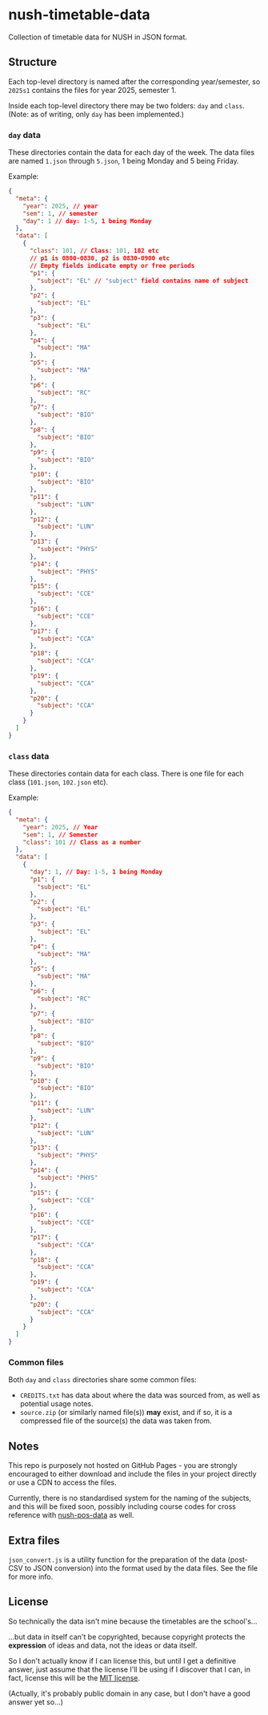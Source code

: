 # nush-timetable-data
Collection of timetable data for NUSH in JSON format.

## Structure
Each top-level directory is named after the corresponding year/semester, so `2025s1` contains the files for year 2025, semester 1.

Inside each top-level directory there may be two folders: `day` and `class`. (Note: as of writing, only `day` has been implemented.)

### `day` data
These directories contain the data for each day of the week. The data files are named `1.json` through `5.json`, 1 being Monday and 5 being Friday.

Example:
```json
{
  "meta": {
    "year": 2025, // year
    "sem": 1, // semester
    "day": 1 // day: 1-5, 1 being Monday
  },
  "data": [
    {
      "class": 101, // Class: 101, 102 etc
      // p1 is 0800-0830, p2 is 0830-0900 etc
      // Empty fields indicate empty or free periods
      "p1": {
        "subject": "EL" // "subject" field contains name of subject
      },
      "p2": {
        "subject": "EL"
      },
      "p3": {
        "subject": "EL"
      },
      "p4": {
        "subject": "MA"
      },
      "p5": {
        "subject": "MA"
      },
      "p6": {
        "subject": "RC"
      },
      "p7": {
        "subject": "BIO"
      },
      "p8": {
        "subject": "BIO"
      },
      "p9": {
        "subject": "BIO"
      },
      "p10": {
        "subject": "BIO"
      },
      "p11": {
        "subject": "LUN"
      },
      "p12": {
        "subject": "LUN"
      },
      "p13": {
        "subject": "PHYS"
      },
      "p14": {
        "subject": "PHYS"
      },
      "p15": {
        "subject": "CCE"
      },
      "p16": {
        "subject": "CCE"
      },
      "p17": {
        "subject": "CCA"
      },
      "p18": {
        "subject": "CCA"
      },
      "p19": {
        "subject": "CCA"
      },
      "p20": {
        "subject": "CCA"
      }
    }
  ]
}
```

### `class` data
These directories contain data for each class. There is one file for each class (`101.json`, `102.json` etc).

Example:
```json
{
  "meta": {
    "year": 2025, // Year
    "sem": 1, // Semester
    "class": 101 // Class as a number
  },
  "data": [
    {
      "day": 1, // Day: 1-5, 1 being Monday
      "p1": {
        "subject": "EL"
      },
      "p2": {
        "subject": "EL"
      },
      "p3": {
        "subject": "EL"
      },
      "p4": {
        "subject": "MA"
      },
      "p5": {
        "subject": "MA"
      },
      "p6": {
        "subject": "RC"
      },
      "p7": {
        "subject": "BIO"
      },
      "p8": {
        "subject": "BIO"
      },
      "p9": {
        "subject": "BIO"
      },
      "p10": {
        "subject": "BIO"
      },
      "p11": {
        "subject": "LUN"
      },
      "p12": {
        "subject": "LUN"
      },
      "p13": {
        "subject": "PHYS"
      },
      "p14": {
        "subject": "PHYS"
      },
      "p15": {
        "subject": "CCE"
      },
      "p16": {
        "subject": "CCE"
      },
      "p17": {
        "subject": "CCA"
      },
      "p18": {
        "subject": "CCA"
      },
      "p19": {
        "subject": "CCA"
      },
      "p20": {
        "subject": "CCA"
      }
    }
  ]
}
```

### Common files
Both `day` and `class` directories share some common files:
- `CREDITS.txt` has data about where the data was sourced from, as well as potential usage notes. 
- `source.zip` (or similarly named file(s)) **may** exist, and if so, it is a compressed file of the source(s) the data was taken from.

## Notes
This repo is purposely not hosted on GitHub Pages - you are strongly encouraged to either download and include the files in your project directly or use a CDN to access the files.

Currently, there is no standardised system for the naming of the subjects, and this will be fixed soon, possibly including course codes for cross reference with [nush-pos-data](https://github.com/gohjy/nush-pos-data) as well.

## Extra files
`json_convert.js` is a utility function for the preparation of the data (post-CSV to JSON conversion) into the format used by the data files. See the file for more info.

## License
So technically the data isn't mine because the timetables are the school's...

...but data in itself can't be copyrighted, because copyright protects the **expression** of ideas and data, not the ideas or data itself.

So I don't actually know if I can license this, but until I get a definitive answer, just assume that the license I'll be using if I discover that I can, in fact, license this will be the [MIT license](https://choosealicense.com/licenses/mit/).

(Actually, it's probably public domain in any case, but I don't have a good answer yet so...)